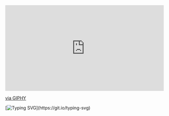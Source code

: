 <div style="width:100%;height:0;padding-bottom:54%;position:relative;"><iframe src="https://giphy.com/embed/1C8bHHJturSx2" width="100%" height="100%" style="position:absolute" frameBorder="0" class="giphy-embed" allowFullScreen></iframe></div><p><a href="https://giphy.com/gifs/the-it-crowd-chris-odowd-1C8bHHJturSx2">via GIPHY</a></p>


[![Typing SVG](https://readme-typing-svg.herokuapp.com?font=Ubuntu&color=F7643B&center=true&vCenter=true&lines=Hey+there%2C+stranger.+Welcome+to+my+GitHub!)](https://git.io/typing-svg)
